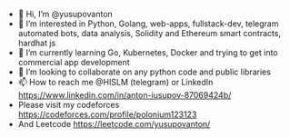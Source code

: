 - 👋 Hi, I’m @yusupovanton
- 👀 I’m interested in Python, Golang, web-apps, fullstack-dev, telegram automated bots, data analysis, Solidity and Ethereum smart contracts, hardhat js
- 🌱 I’m currently learning Go, Kubernetes, Docker and trying to get into commercial app development
- 💞️ I’m looking to collaborate on any python code and public libraries
- 📫 How to reach me @HISLM (telegram) or LinkedIn https://www.linkedin.com/in/anton-iusupov-87069424b/
- Please visit my codeforces https://codeforces.com/profile/polonium123123
- And Leetcode https://leetcode.com/yusupovanton/

<!---
yusupovanton/yusupovanton is a ✨ special ✨ repository because its `README.md` (this file) appears on your GitHub profile.
You can click the Preview link to take a look at your changes.
--->
